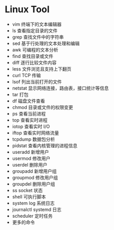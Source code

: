 # Linux Tool

- vim 终端下的文本编辑器
- ls 查看指定目录的文件
- grep 查找文件中的字符串
- sed 基于行处理的文本处理和编辑
- awk 可编程的文本分析
- find 查找目录或文件
- diff 逐行比较文件内容
- less 文件浏览且支持上下翻页
- curl TCP 传输
- lsof 列出当前打开的文件
- netstat 显示网络连接，路由表，接口统计等信息
- tar 打包
- df 磁盘文件查看
- chmod 目录或文件的权限变更
- ps 查看当前进程
- top 查看实时进程
- iotop 查看实时 I/O
- iftop 查看实时网络流量
- tcpdump 数据包分析
- pidstat 查看内核管理的进程信息
- useradd 新增用户
- usermod 修改用户
- userdel 删除用户
- groupadd 新增用户组
- groupmod 修改用户组
- groupdel 删除用户组
- ss socket 状态
- shell 可执行脚本
- system log 系统日志
- journalctl systemd 日志
- scheduler 定时任务
- 更多的命令
